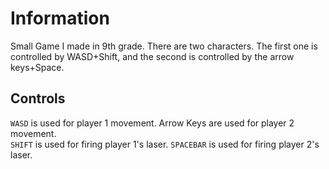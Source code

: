 # Information
Small Game I made in 9th grade. There are two characters. The first one is controlled by WASD+Shift, and the second is controlled by the arrow keys+Space. 
## Controls
`WASD` is used for player 1 movement. Arrow Keys are used for player 2 movement.  
`SHIFT` is used for firing player 1's laser. `SPACEBAR` is used for firing player 2's laser.
